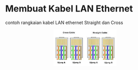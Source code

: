 # Membuat Kabel LAN Ethernet

contoh rangkaian kabel LAN ethernet Straight dan Cross

<p align="center" style="margin-bottom: 0px !important;">
  <img width="200" src="1.jfif" alt="1" align="center">
</p>
